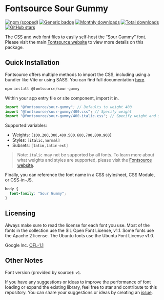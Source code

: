 # Fontsource Sour Gummy

[![npm (scoped)](https://img.shields.io/npm/v/@fontsource/sour-gummy?color=brightgreen)](https://www.npmjs.com/package/@fontsource/sour-gummy) [![Generic badge](https://img.shields.io/badge/fontsource-passing-brightgreen)](https://github.com/fontsource/fontsource) [![Monthly downloads](https://badgen.net/npm/dm/@fontsource/sour-gummy)](https://github.com/fontsource/fontsource) [![Total downloads](https://badgen.net/npm/dt/@fontsource/sour-gummy)](https://github.com/fontsource/fontsource) [![GitHub stars](https://img.shields.io/github/stars/fontsource/fontsource.svg?style=social&label=Star)](https://github.com/fontsource/fontsource/stargazers)

The CSS and web font files to easily self-host the “Sour Gummy” font. Please visit the main [Fontsource website](https://fontsource.org/fonts/sour-gummy) to view more details on this package.

## Quick Installation

Fontsource offers multiple methods to import the CSS, including using a bundler like Vite or using SASS. You can find full documentation [here](https://fontsource.org/docs/getting-started/introduction).

```javascript
npm install @fontsource/sour-gummy
```

Within your app entry file or site component, import it in.

```javascript
import "@fontsource/sour-gummy"; // Defaults to weight 400
import "@fontsource/sour-gummy/400.css"; // Specify weight
import "@fontsource/sour-gummy/400-italic.css"; // Specify weight and style
```

Supported variables:
- Weights: `[100,200,300,400,500,600,700,800,900]`
- Styles: `[italic,normal]`
- Subsets: `[latin,latin-ext]`

> Note: `italic` may not be supported by all fonts. To learn more about what weights and styles are supported, please visit the [Fontsource website](https://fontsource.org/fonts/sour-gummy).

Finally, you can reference the font name in a CSS stylesheet, CSS Module, or CSS-in-JS.

```css
body {
  font-family: "Sour Gummy";
}
```

## Licensing
Always make sure to read the license for each font you use. Most of the fonts in the collection use the SIL Open Font License, v1.1. Some fonts use the Apache 2 license. The Ubuntu fonts use the Ubuntu Font License v1.0.

Google Inc.
[OFL-1.1](http://scripts.sil.org/OFL)

## Other Notes
Font version (provided by source): `v1`.

If you have any suggestions or ideas to improve the performance of font loading or expand the existing library, feel free to star and contribute to this repository. You can share your suggestions or ideas by creating an [issue](https://github.com/fontsource/fontsource/issues).